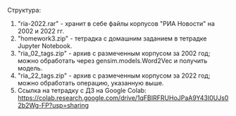 Структура:

1. "ria-2022.rar" - хранит в себе файлы корпусов "РИА Новости" на 2002 и 2022 гг.
2. "homework3.zip" - тетрадка с домашним заданием в тетрадке Jupyter Notebook.
3. "ria_02_tags.zip" - архив с размеченным корпусом за 2002 год; можно обработать через gensim.models.Word2Vec и получить модель.
4. "ria_22_tags.zip" - архив с размеченным корпусом за 2022 год; можно обработать операцию, указанную выше.
5. Ссылка на тетрадку с ДЗ на Google Colab: https://colab.research.google.com/drive/1qFBIRFRUHoJPaA9Y43I0UJs02b2Wg-FP?usp=sharing
